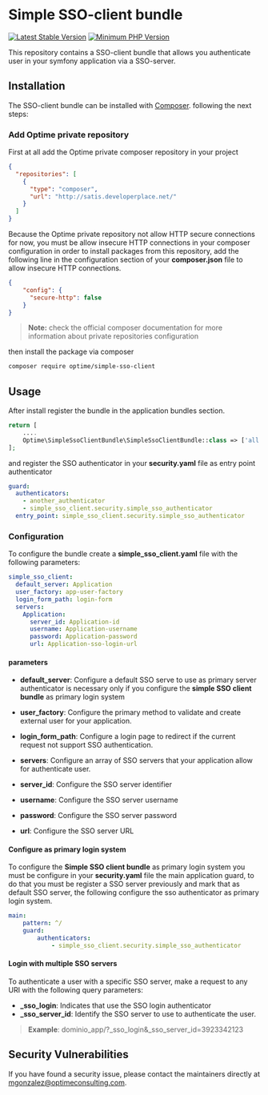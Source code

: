 # Simple SSO-client bundle 

[![Latest Stable Version](http://img.shields.io/badge/Latest%20Stable-1.0.0-green.svg)](http://optgit.optimeconsulting.net:8090/component/optime_sso_client)
[![Minimum PHP Version](https://img.shields.io/badge/php-%3E%3D%205.6-8892BF.svg?style=flat-square)](https://php.net/)

This repository contains a SSO-client bundle that allows you authenticate user in your symfony application via a SSO-server.

## Installation

The SSO-client bundle can be installed with [Composer](https://getcomposer.org/). following the next steps:

### Add Optime private repository 

First at all add the Optime private composer repository in your project
```json
{
  "repositories": [
    {
	  "type": "composer",
	  "url": "http://satis.developerplace.net/"
    }
  ]
}
```
Because the Optime private repository not allow HTTP secure connections for now, you must be allow 
insecure HTTP connections in your composer configuration in order to install packages from this repository, 
add the following line in the configuration section of your **composer.json** file to allow insecure HTTP
connections.

```json
{
    "config": {
      "secure-http": false
    }
}
```
> **Note:** check the official composer documentation for more information about private repositories
configuration

then install the package via composer
```sh
composer require optime/simple-sso-client
```
## Usage

After install register the bundle in the application bundles section.

```php
return [
    ....
    Optime\SimpleSsoClientBundle\SimpleSsoClientBundle::class => ['all' => true]
];
```
and register the SSO authenticator in your **security.yaml** file as entry point authenticator
```yaml
guard:
  authenticators:
    - another_authenticator
    - simple_sso_client.security.simple_sso_authenticator
  entry_point: simple_sso_client.security.simple_sso_authenticator
```

### Configuration

To configure the bundle create a **simple_sso_client.yaml** file with the following parameters:
```yaml
simple_sso_client:
  default_server: Application 
  user_factory: app-user-factory
  login_form_path: login-form
  servers:
    Application:
      server_id: Application-id
      username: Application-username
      password: Application-password
      url: Application-sso-login-url
```
#### parameters

- **default_server**: Configure a default SSO serve to use as primary server authenticator
is necessary only if you configure the **simple SSO client bundle** as primary login system

- **user_factory**: Configure the primary method to validate and create external user
for your application.

- **login_form_path**: Configure a login page to redirect if the current request not support
SSO authentication. 

- **servers**: Configure an array of SSO servers that your application allow for authenticate user.

- **server_id**: Configure the SSO server identifier

- **username**: Configure the SSO server username 

- **password**: Configure the SSO server password

- **url**: Configure the SSO server URL

#### Configure as primary login system

To configure the **Simple SSO client bundle** as primary login system you must be configure in your 
**security.yaml** file the main application guard, to do that you must be register
a SSO server previously and mark that as default SSO server, the following configure the sso authenticator as 
primary login system.
```yaml
main:
    pattern: ^/
    guard:
        authenticators:
            - simple_sso_client.security.simple_sso_authenticator
```
#### Login with multiple SSO servers

To authenticate a user with a specific SSO server, make a request to any URI with 
the following query parameters: 

- **_sso_login**: Indicates that use the SSO login authenticator
- **_sso_server_id**: Identify the SSO server to use to authenticate the user.

>**Example**: dominio_app/?_sso_login&_sso_server_id=3923342123

## Security Vulnerabilities

If you have found a security issue, please contact the maintainers directly at [mgonzalez@optimeconsulting.com](mailto:mgonzalez@optimeconsulting.com).
